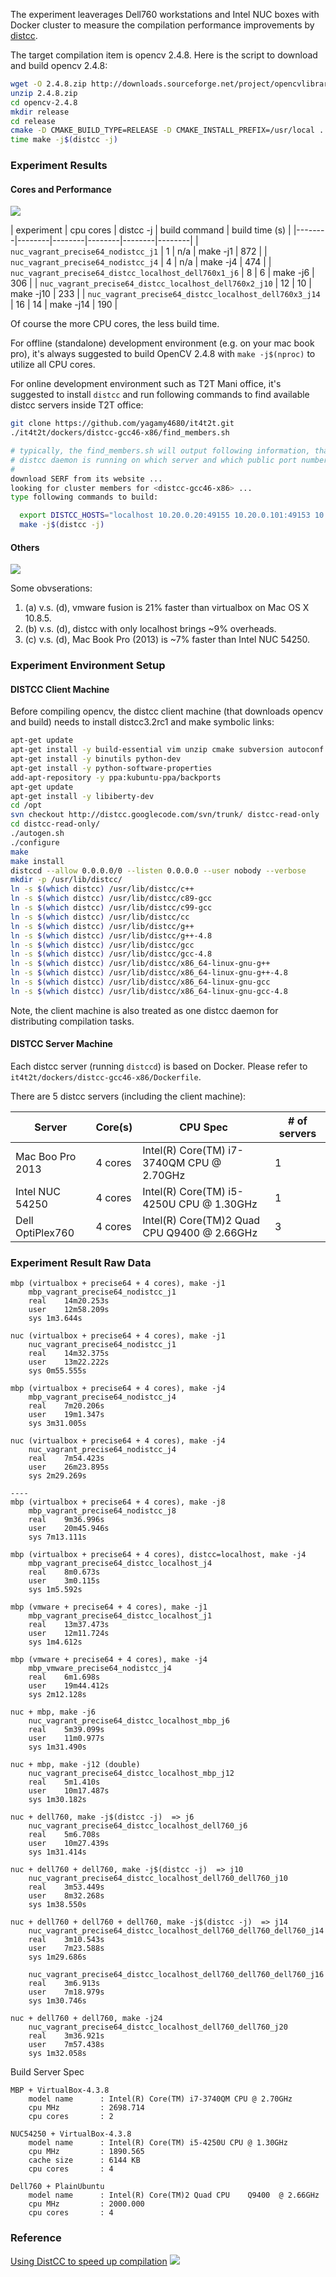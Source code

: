 The experiment leaverages Dell760 workstations and Intel NUC boxes with Docker cluster to measure the compilation performance improvements by [distcc](https://code.google.com/p/distcc/).

The target compilation item is opencv 2.4.8. Here is the script to download and build opencv 2.4.8:
```bash
wget -O 2.4.8.zip http://downloads.sourceforge.net/project/opencvlibrary/opencv-unix/2.4.8/opencv-2.4.8.zip?r=http%3A%2F%2Fopencv.org%2Fdownloads.html
unzip 2.4.8.zip
cd opencv-2.4.8
mkdir release
cd release
cmake -D CMAKE_BUILD_TYPE=RELEASE -D CMAKE_INSTALL_PREFIX=/usr/local ..
time make -j$(distcc -j)
```

### Experiment Results
#### Cores and Performance
![](https://doc-0g-ac-docs.googleusercontent.com/docs/securesc/ha0ro937gcuc7l7deffksulhg5h7mbp1/qd8is9fp0k6rc8d65jh7p77auaaum28v/1395223200000/16336832464913243550/*/0ByNrSvgz6ePDMFBHUFlOWFAwVWM?h=16653014193614665626&e=download)

| experiment | cpu cores | distcc -j | build command | build time (s) |
|--------|--------|--------|--------|--------|--------|
| `nuc_vagrant_precise64_nodistcc_j1` | 1 | n/a | make -j1 | 872 |
| `nuc_vagrant_precise64_nodistcc_j4` | 4 | n/a | make -j4 | 474 |
| `nuc_vagrant_precise64_distcc_localhost_dell760x1_j6` | 8 | 6 | make -j6 | 306 |
| `nuc_vagrant_precise64_distcc_localhost_dell760x2_j10` | 12 | 10 | make -j10 | 233 |
| `nuc_vagrant_precise64_distcc_localhost_dell760x3_j14` | 16 | 14 | make -j14 | 190 |

Of course the more CPU cores, the less build time. 

For offline (standalone) development environment (e.g. on your mac book pro), it's always suggested to build OpenCV 2.4.8 with `make -j$(nproc)` to utilize all CPU cores.

For online development environment such as T2T Mani office, it's suggested to install `distcc` and run following commands to find available distcc servers inside T2T office:

```bash
git clone https://github.com/yagamy4680/it4t2t.git
./it4t2t/dockers/distcc-gcc46-x86/find_members.sh

# typically, the find_members.sh will output following information, that show you the 
# distcc daemon is running on which server and which public port number.
#
download SERF from its website ...
looking for cluster members for <distcc-gcc46-x86> ...
type following commands to build:

  export DISTCC_HOSTS="localhost 10.20.0.20:49155 10.20.0.101:49153 10.20.0.21:49160"
  make -j$(distcc -j)
```

#### Others
![](https://doc-0c-ac-docs.googleusercontent.com/docs/securesc/ha0ro937gcuc7l7deffksulhg5h7mbp1/kljlff3pmk6sprgf7t61hbortp8o2if4/1395230400000/16336832464913243550/*/0ByNrSvgz6ePDXzlwdHB3T3dOX0k?h=16653014193614665626&e=download)

Some obvserations:
  1. (a) v.s. (d), vmware fusion is 21% faster than virtualbox on Mac OS X 10.8.5.
  2. (b) v.s. (d), distcc with only localhost brings ~9% overheads.
  3. (c) v.s. (d), Mac Book Pro (2013) is ~7% faster than Intel NUC 54250.



### Experiment Environment Setup

#### DISTCC Client Machine

Before compiling opencv, the distcc client machine (that downloads opencv and build) needs to install distcc3.2rc1 and make symbolic links:

```bash
apt-get update
apt-get install -y build-essential vim unzip cmake subversion autoconf 
apt-get install -y binutils python-dev
apt-get install -y python-software-properties
add-apt-repository -y ppa:kubuntu-ppa/backports
apt-get update
apt-get install -y libiberty-dev
cd /opt
svn checkout http://distcc.googlecode.com/svn/trunk/ distcc-read-only
cd distcc-read-only/
./autogen.sh
./configure
make
make install
distccd --allow 0.0.0.0/0 --listen 0.0.0.0 --user nobody --verbose 
mkdir -p /usr/lib/distcc/
ln -s $(which distcc) /usr/lib/distcc/c++
ln -s $(which distcc) /usr/lib/distcc/c89-gcc
ln -s $(which distcc) /usr/lib/distcc/c99-gcc
ln -s $(which distcc) /usr/lib/distcc/cc
ln -s $(which distcc) /usr/lib/distcc/g++
ln -s $(which distcc) /usr/lib/distcc/g++-4.8
ln -s $(which distcc) /usr/lib/distcc/gcc
ln -s $(which distcc) /usr/lib/distcc/gcc-4.8
ln -s $(which distcc) /usr/lib/distcc/x86_64-linux-gnu-g++
ln -s $(which distcc) /usr/lib/distcc/x86_64-linux-gnu-g++-4.8
ln -s $(which distcc) /usr/lib/distcc/x86_64-linux-gnu-gcc
ln -s $(which distcc) /usr/lib/distcc/x86_64-linux-gnu-gcc-4.8
```

Note, the client machine is also treated as one distcc daemon for distributing compilation tasks.

#### DISTCC Server Machine

Each distcc server (running `distccd`) is based on Docker. Please refer to `it4t2t/dockers/distcc-gcc46-x86/Dockerfile`.

There are 5 distcc servers (including the client machine):

| Server | Core(s) | CPU Spec | # of servers |
|--------|----------|----------|-------------|
| Mac Boo Pro 2013 |  4 cores | Intel(R) Core(TM) i7-3740QM CPU @ 2.70GHz | 1 |
| Intel NUC 54250 | 4 cores | Intel(R) Core(TM) i5-4250U CPU @ 1.30GHz | 1 |
| Dell OptiPlex760 | 4 cores | Intel(R) Core(TM)2 Quad CPU    Q9400  @ 2.66GHz | 3 |


### Experiment Result Raw Data

```text
mbp (virtualbox + precise64 + 4 cores), make -j1
    mbp_vagrant_precise64_nodistcc_j1
    real    14m20.253s
    user    12m58.209s
    sys 1m3.644s

nuc (virtualbox + precise64 + 4 cores), make -j1
    nuc_vagrant_precise64_nodistcc_j1
    real    14m32.375s
    user    13m22.222s
    sys 0m55.555s

mbp (virtualbox + precise64 + 4 cores), make -j4
    mbp_vagrant_precise64_nodistcc_j4
    real    7m20.206s
    user    19m1.347s
    sys 3m31.005s

nuc (virtualbox + precise64 + 4 cores), make -j4
    nuc_vagrant_precise64_nodistcc_j4
    real    7m54.423s
    user    26m23.895s
    sys 2m29.269s

----
mbp (virtualbox + precise64 + 4 cores), make -j8
    mbp_vagrant_precise64_nodistcc_j8
    real    9m36.996s
    user    20m45.946s
    sys 7m13.111s

mbp (virtualbox + precise64 + 4 cores), distcc=localhost, make -j4
    mbp_vagrant_precise64_distcc_localhost_j4
    real    8m0.673s
    user    3m0.115s
    sys 1m5.592s

mbp (vmware + precise64 + 4 cores), make -j1
    mbp_vagrant_precise64_distcc_localhost_j1
    real    13m37.473s
    user    12m11.724s
    sys 1m4.612s

mbp (vmware + precise64 + 4 cores), make -j4
    mbp_vmware_precise64_nodistcc_j4
    real    6m1.698s
    user    19m44.412s
    sys 2m12.128s

nuc + mbp, make -j6
    nuc_vagrant_precise64_distcc_localhost_mbp_j6
    real    5m39.099s
    user    11m0.977s
    sys 1m31.490s

nuc + mbp, make -j12 (double)
    nuc_vagrant_precise64_distcc_localhost_mbp_j12
    real    5m1.410s
    user    10m17.487s
    sys 1m30.182s

nuc + dell760, make -j$(distcc -j)  => j6
    nuc_vagrant_precise64_distcc_localhost_dell760_j6
    real    5m6.708s
    user    10m27.439s
    sys 1m31.414s

nuc + dell760 + dell760, make -j$(distcc -j)  => j10
    nuc_vagrant_precise64_distcc_localhost_dell760_dell760_j10
    real    3m53.449s
    user    8m32.268s
    sys 1m38.550s

nuc + dell760 + dell760 + dell760, make -j$(distcc -j)  => j14
    nuc_vagrant_precise64_distcc_localhost_dell760_dell760_dell760_j14
    real    3m10.543s
    user    7m23.588s
    sys 1m29.686s

    nuc_vagrant_precise64_distcc_localhost_dell760_dell760_dell760_j16
    real    3m6.913s
    user    7m18.979s
    sys 1m30.746s

nuc + dell760 + dell760, make -j24
    nuc_vagrant_precise64_distcc_localhost_dell760_dell760_j20
    real    3m36.921s
    user    7m57.438s
    sys 1m32.058s
```

Build Server Spec
```text
MBP + VirtualBox-4.3.8
    model name      : Intel(R) Core(TM) i7-3740QM CPU @ 2.70GHz
    cpu MHz         : 2698.714
    cpu cores       : 2

NUC54250 + VirtualBox-4.3.8
    model name      : Intel(R) Core(TM) i5-4250U CPU @ 1.30GHz
    cpu MHz         : 1890.565
    cache size      : 6144 KB
    cpu cores       : 4

Dell760 + PlainUbuntu
    model name      : Intel(R) Core(TM)2 Quad CPU    Q9400  @ 2.66GHz
    cpu MHz         : 2000.000
    cpu cores       : 4
```

### Reference

[Using DistCC to speed up compilation](http://pointclouds.org/documentation/advanced/distcc.php)
![](http://pointclouds.org/documentation/advanced/_images/distcc_plot.png)